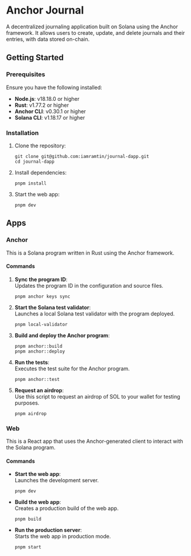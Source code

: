 # Anchor Journal

A decentralized journaling application built on Solana using the Anchor framework. It allows users to create, update, and delete journals and their entries, with data stored on-chain.

## Getting Started

### Prerequisites

Ensure you have the following installed:

- **Node.js**: v18.18.0 or higher
- **Rust**: v1.77.2 or higher
- **Anchor CLI**: v0.30.1 or higher
- **Solana CLI**: v1.18.17 or higher

### Installation

1. Clone the repository:

   ```shell
   git clone git@github.com:iamramtin/journal-dapp.git
   cd journal-dapp
   ```

2. Install dependencies:

   ```shell
   pnpm install
   ```

3. Start the web app:

   ```shell
   pnpm dev
   ```

## Apps

### Anchor

This is a Solana program written in Rust using the Anchor framework.

#### Commands

1. **Sync the program ID**:  
   Updates the program ID in the configuration and source files.

   ```shell
   pnpm anchor keys sync
   ```

2. **Start the Solana test validator**:  
   Launches a local Solana test validator with the program deployed.

   ```shell
   pnpm local-validator
   ```

3. **Build and deploy the Anchor program**:

   ```shell
   pnpm anchor::build
   pnpm anchor::deploy
   ```

4. **Run the tests**:  
   Executes the test suite for the Anchor program.

   ```shell
   pnpm anchor::test
   ```

5. **Request an airdrop**:  
   Use this script to request an airdrop of SOL to your wallet for testing purposes.

   ```shell
   pnpm airdrop
   ```

### Web

This is a React app that uses the Anchor-generated client to interact with the Solana program.

#### Commands

- **Start the web app**:  
  Launches the development server.

  ```shell
  pnpm dev
  ```

- **Build the web app**:  
  Creates a production build of the web app.

  ```shell
  pnpm build
  ```

- **Run the production server**:  
  Starts the web app in production mode.
  ```shell
  pnpm start
  ```
